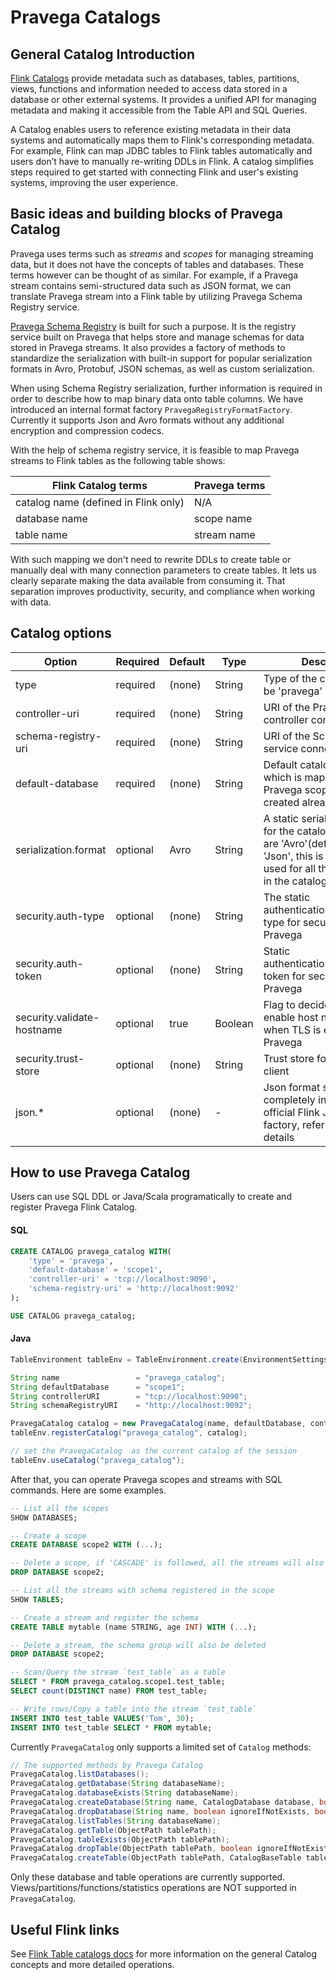 <!--
Copyright Pravega Authors.

Licensed under the Apache License, Version 2.0 (the "License");
you may not use this file except in compliance with the License.
You may obtain a copy of the License at

    http://www.apache.org/licenses/LICENSE-2.0

Unless required by applicable law or agreed to in writing, software
distributed under the License is distributed on an "AS IS" BASIS,
WITHOUT WARRANTIES OR CONDITIONS OF ANY KIND, either express or implied.
See the License for the specific language governing permissions and
limitations under the License.
-->

# Pravega Catalogs

## General Catalog Introduction

[Flink Catalogs](https://nightlies.apache.org/flink/flink-docs-stable/docs/dev/table/catalogs/) provide metadata such as databases, tables, partitions, views, functions and information needed to access data stored in a database or other external systems. It provides a unified API for managing metadata and making it accessible from the Table API and SQL Queries.

A Catalog enables users to reference existing metadata in their data systems and automatically maps them to Flink's corresponding metadata. For example, Flink can map JDBC tables to Flink tables automatically and users don’t have to manually re-writing DDLs in Flink. A catalog simplifies steps required to get started with connecting Flink and user's existing systems, improving the user experience.

## Basic ideas and building blocks of Pravega Catalog

Pravega uses terms such as *streams* and *scopes* for managing streaming data, but it does not have the concepts of tables and databases. These terms however can be thought of as similar. For example, if a Pravega stream contains semi-structured data such as JSON format, we can translate Pravega stream into a Flink table by utilizing Pravega Schema Registry service.

[Pravega Schema Registry](https://github.com/pravega/schema-registry) is built for such a purpose. It is the registry service built on Pravega that helps store and manage schemas for data stored in Pravega streams. It also provides a factory of methods to standardize the serialization with built-in support for popular serialization formats in Avro, Protobuf, JSON schemas, as well as custom serialization.

When using Schema Registry serialization, further information is required in order to describe how to map binary data onto table columns. We have introduced an internal format factory `PravegaRegistryFormatFactory`. Currently it supports Json and Avro formats without any additional encryption and compression codecs.

With the help of schema registry service, it is feasible to map Pravega streams to Flink tables as the following table shows:

| Flink Catalog terms                  | Pravega terms     |
|--------------------------------------|-------------------|
| catalog name (defined in Flink only) | N/A               |
| database name                        | scope name        |
| table name                           | stream name       |

With such mapping we don't need to rewrite DDLs to create table or manually deal with many connection parameters to create tables. It lets us clearly separate making the data available from consuming it. That separation improves productivity, security, and compliance when working with data.

## Catalog options

| Option                     | Required | Default | Type    | Description                                                                                                                                                                                                                        |
|----------------------------|----------|---------|---------|------------------------------------------------------------------------------------------------------------------------------------------------------------------------------------------------------------------------------------|
| type                       | required | (none)  | String  | Type of the catalog, should be 'pravega' here                                                                                                                                                                                      |
| controller-uri             | required | (none)  | String  | URI of the Pravega controller connected to                                                                                                                                                                                         |
| schema-registry-uri        | required | (none)  | String  | URI of the Schema Registry service connected to                                                                                                                                                                                    |
| default-database           | required | (none)  | String  | Default catalog database, which is mapped to Pravega scope, should be created already                                                                                                                                              |
| serialization.format       | optional | Avro    | String  | A static serialization format for the catalog, valid values are 'Avro'(default) and 'Json', this is the format used for all the table sinks in the catalog                                                                         |
| security.auth-type         | optional | (none)  | String  | The static authentication/authorization type for security for Pravega                                                                                                                                                              |
| security.auth-token        | optional | (none)  | String  | Static authentication/authorization token for security for Pravega                                                                                                                                                                 |
| security.validate-hostname | optional | true    | Boolean | Flag to decide whether to enable host name validation when TLS is enabled for Pravega                                                                                                                                              |
| security.trust-store       | optional | (none)  | String  | Trust store for Pravega client                                                                                                                                                                                                     |
| json.*                     | optional | (none)  | -       | Json format specifications, completely inherited from official Flink Json format factory, refer to this [doc](https://nightlies.apache.org/flink/flink-docs-stable/docs/connectors/table/formats/json/#format-options) for details |

## How to use Pravega Catalog 

Users can use SQL DDL or Java/Scala programatically to create and register Pravega Flink Catalog.

#### SQL

```sql
CREATE CATALOG pravega_catalog WITH(
    'type' = 'pravega',
    'default-database' = 'scope1',
    'controller-uri' = 'tcp://localhost:9090',
    'schema-registry-uri' = 'http://localhost:9092'
);

USE CATALOG pravega_catalog;
```

#### Java

```java
TableEnvironment tableEnv = TableEnvironment.create(EnvironmentSettings.newInstance().build());

String name                 = "pravega_catalog";
String defaultDatabase      = "scope1";
String controllerURI        = "tcp://localhost:9090";
String schemaRegistryURI    = "http://localhost:9092";

PravegaCatalog catalog = new PravegaCatalog(name, defaultDatabase, controllerURI, schemaRegistryURI);
tableEnv.registerCatalog("pravega_catalog", catalog);

// set the PravegaCatalog  as the current catalog of the session
tableEnv.useCatalog("pravega_catalog");
```

After that, you can operate Pravega scopes and streams with SQL commands. Here are some examples.

```sql
-- List all the scopes
SHOW DATABASES;

-- Create a scope
CREATE DATABASE scope2 WITH (...);

-- Delete a scope, if 'CASCADE' is followed, all the streams will also be dropped.
DROP DATABASE scope2;

-- List all the streams with schema registered in the scope
SHOW TABLES;

-- Create a stream and register the schema
CREATE TABLE mytable (name STRING, age INT) WITH (...);

-- Delete a stream, the schema group will also be deleted 
DROP DATABASE scope2;

-- Scan/Query the stream `test_table` as a table
SELECT * FROM pravega_catalog.scope1.test_table;
SELECT count(DISTINCT name) FROM test_table;

-- Write rows/Copy a table into the stream `test_table`
INSERT INTO test_table VALUES('Tom', 30);
INSERT INTO test_table SELECT * FROM mytable;
```

Currently `PravegaCatalog` only supports a limited set of `Catalog` methods:

```java
// The supported methods by Pravega Catalog
PravegaCatalog.listDatabases();
PravegaCatalog.getDatabase(String databaseName);
PravegaCatalog.databaseExists(String databaseName);
PravegaCatalog.createDatabase(String name, CatalogDatabase database, boolean ignoreIfExists);
PravegaCatalog.dropDatabase(String name, boolean ignoreIfNotExists, boolean cascade);
PravegaCatalog.listTables(String databaseName);
PravegaCatalog.getTable(ObjectPath tablePath);
PravegaCatalog.tableExists(ObjectPath tablePath);
PravegaCatalog.dropTable(ObjectPath tablePath, boolean ignoreIfNotExists);
PravegaCatalog.createTable(ObjectPath tablePath, CatalogBaseTable table, boolean ignoreIfExists);
```

Only these database and table operations are currently supported. Views/partitions/functions/statistics operations are NOT supported in `PravegaCatalog`.

## Useful Flink links

See [Flink Table catalogs docs](https://nightlies.apache.org/flink/flink-docs-stable/docs/dev/table/catalogs/) for more information on the general Catalog concepts and more detailed operations.
